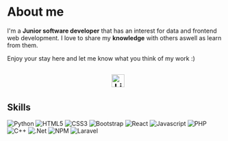 # About me

I'm a **Junior software developer** that has an interest for data and frontend web development.
I love to share my **knowledge** with others aswell as learn from them.

Enjoy your stay here and let me know what you think of my work :)

<h2 align="center">
  &nbsp;&nbsp;
  <a href="https://www.linkedin.com/in/dave-ottenhof-661980180">
    <img src="https://www.vectorlogo.zone/logos/linkedin/linkedin-icon.svg" alt="LinkedIn Profile" height="30" width="30">
  </a>
</h2>

## Skills

![Python](http://img.shields.io/badge/-Python-3776AB?style=plastic-square&logo=python&logoColor=ffffff)
![HTML5](https://img.shields.io/badge/-HTML5-%23E44D27?style=plastic-square&logo=html5&logoColor=ffffff)
![CSS3](https://img.shields.io/badge/-CSS3-%231572B6?style=plastic-square&logo=css3)
![Bootstrap](https://img.shields.io/badge/bootstrap-%23563D7C.svg?style=for-the-badge&logo=bootstrap&logoColor=white)
![React](https://img.shields.io/badge/-React-61DAFB?style=plastic-square&logo=react&logoColor=ffffff)
![Javascript](https://img.shields.io/badge/-JavaScript-%23F7DF1C?style=plastic-square&logo=javascript&logoColor=000000&labelColor=%23F7DF1C&color=%23FFCE5A)
![PHP](https://img.shields.io/badge/-PHP-9370DB?style=plastic-square&logo=php&logoColor=ffffff)
![C++](https://img.shields.io/badge/-C++-1E90FF?style=plastic-square&logo=Cplusplus&logoColor=ffffff)
![.Net](https://img.shields.io/badge/.NET-5C2D91?style=for-the-badge&logo=.net&logoColor=white)
![NPM](https://img.shields.io/badge/NPM-%23000000.svg?style=for-the-badge&logo=npm&logoColor=ffffff)
![Laravel](https://img.shields.io/badge/laravel-%23FF2D20.svg?style=for-the-badge&logo=laravel&logoColor=ffffff)
